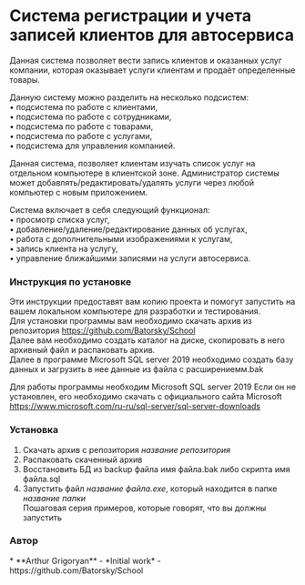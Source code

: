<h1> Система регистрации и учета записей клиентов для автосервиса </h1>

Данная система позволяет вести запись клиентов и оказанных услуг компании, которая оказывает услуги клиентам и продаёт определенные товары.

Данную систему можно разделить на несколько подсистем:<br>
• подсистема по работе с клиентами,<br>
• подсистема по работе с сотрудниками,<br>
• подсистема по работе с товарами,<br>
• подсистема по работе с услугами,<br>
• подсистема для управления компанией.


Данная система, позволяет клиентам изучать список услуг на отдельном компьютере в клиентской зоне.
Администратор системы может добавлять/редактировать/удалять услуги через любой компьютер с новым приложением.

Система включает в себя следующий функционал:<br>
• просмотр списка услуг,<br>
• добавление/удаление/редактирование данных об услугах,<br>
• работа с дополнительными изображениями к услугам,<br>
• запись клиента на услугу,<br>
• управление ближайшими записями на услуги автосервиса.

<h3>Инструкция по установке</h3>

Эти инструкции предоставят вам копию проекта и помогут запустить на вашем локальном компьютере для разработки и тестирования.<br>
Для установки программы вам необходимо скачать архив из репозитория https://github.com/Batorsky/School<br>
Далее вам необходимо создать каталог на диске, скопировать в него архивный файл и распаковать архив.<br>
Далее в программе Microsoft SQL server 2019 необходимо создать базу данных и загрузить в нее данные из файла с расширениемм.bak

Для работы программы необходим Microsoft SQL server 2019
Если он не установлен, его необходимо скачать с официального сайта Microsoft https://www.microsoft.com/ru-ru/sql-server/sql-server-downloads

<h3>Установка</h3>

1. Скачать архив с репозитория *название репозитория*<br>
2. Распаковать скаченный архив<br>
3. Восстановить БД из backup файла имя файла.bak либо скрипта имя файла.sql<br>
4. Запустить файл *название файла.exe*, который находится в папке *название папки*<br>
Пошаговая серия примеров, которые говорят, что вы должны запустить


<h3> Автор </h3>
* **Arthur Grigoryan** - *Initial work* - https://github.com/Batorsky/School


